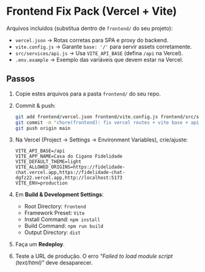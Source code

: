 # Frontend Fix Pack (Vercel + Vite)

Arquivos incluídos (substitua dentro de `frontend/` do seu projeto):
- `vercel.json`  → Rotas corretas para SPA e proxy do backend.
- `vite.config.js` → Garante `base: '/'` para servir assets corretamente.
- `src/services/api.js` → Usa `VITE_API_BASE` (defina `/api` na Vercel).
- `.env.example` → Exemplo das variáveis que devem estar na Vercel.

## Passos
1. Copie estes arquivos para a pasta `frontend/` do seu repo.
2. Commit & push:
   ```bash
   git add frontend/vercel.json frontend/vite.config.js frontend/src/services/api.js frontend/.env.example
   git commit -m "chore(frontend): fix vercel routes + vite base + api base"
   git push origin main
   ```
3. Na Vercel (Project → Settings → Environment Variables), crie/ajuste:
   ```
   VITE_API_BASE=/api
   VITE_APP_NAME=Casa do Cigano Fidelidade
   VITE_DEFAULT_THEME=light
   VITE_ALLOWED_ORIGINS=https://fidelidade-chat.vercel.app,https://fidelidade-chat-dgfz22.vercel.app,http://localhost:5173
   VITE_ENV=production
   ```
4. Em **Build & Development Settings**:
   - Root Directory: `frontend`
   - Framework Preset: `Vite`
   - Install Command: `npm install`
   - Build Command: `npm run build`
   - Output Directory: `dist`

5. Faça um **Redeploy**.
6. Teste a URL de produção. O erro *"Failed to load module script (text/html)"* deve desaparecer.
